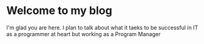 # Welcome to my blog

I'm glad you are here. I plan to talk about what it taeks to be successful in IT as a programmer at heart but working as a Program Manager
